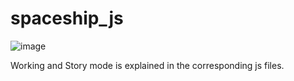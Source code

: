 # spaceship_js



![image](https://user-images.githubusercontent.com/60499478/126219675-a6abdf65-334f-427a-9317-04e7b902fe3b.png)


Working and Story mode is explained in the corresponding js files.
